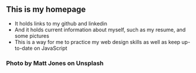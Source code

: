 ## This is my homepage

* It holds links to my github and linkedin
* And it holds current information about myself, such as my resume, and some pictures
* This is a way for me to practice my web design skills as well as keep up-to-date on JavaScript

### Photo by Matt Jones on Unsplash